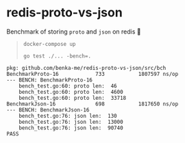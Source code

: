 # redis-proto-vs-json

Benchmark of storing `proto` and `json` on redis 🥊

> `docker-compose up`
> 
> `go test ./... -bench=.`

```
pkg: github.com/benka-me/redis-proto-vs-json/src/bch
BenchmarkProto-16            733           1807597 ns/op
--- BENCH: BenchmarkProto-16
    bench_test.go:60: proto len:  46
    bench_test.go:60: proto len:  4600
    bench_test.go:60: proto len:  33718
BenchmarkJson-16             698           1817650 ns/op
--- BENCH: BenchmarkJson-16
    bench_test.go:76: json len:  130
    bench_test.go:76: json len:  13000
    bench_test.go:76: json len:  90740
PASS
```


